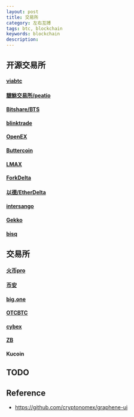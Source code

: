 ```yaml
---
layout: post
title: 交易所
category: 左右互搏
tags: btc, blockchain
keywords: blockchain
description: 
---
```


## 开源交易所

#### [viabtc](https://github.com/viabtc)

#### [貔貅交易所/peatio](https://github.com/peatio)

#### [Bitshare/BTS](https://github.com/bitshares)

#### [blinktrade](https://github.com/blinktrade)

#### [OpenEX](https://github.com/LuatixHQ)

#### [Buttercoin](https://github.com/buttercoin/buttercoin)

#### [LMAX](https://github.com/LMAX-Exchange)

#### [ForkDelta](https://github.com/forkdelta)

#### [​​以德/EtherDelta](https://github.com/etherdelta)

#### [intersango](https://github.com/dooglus/intersango)

#### [Gekko](https://github.com/askmike/gekko)

#### [bisq](https://github.com/bisq-network)

## 交易所

#### [火币pro](https://www.huobipro.com/)

#### [币安](https://www.binance.com/)

#### [big.one](https://big.one/)

#### [OTCBTC](https://otcbtc.com/)

#### [cybex](https://dex.cybex.io/)

#### [ZB](https://www.zb.com/)

#### Kucoin

## TODO


## Reference

* <https://github.com/cryptonomex/graphene-ui>
